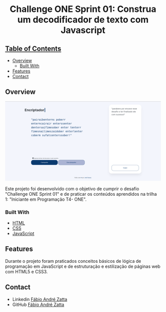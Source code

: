 <h1 align="center">Challenge ONE Sprint 01:
Construa um decodificador de texto com Javascript</h1>

<div align="center">
  <h3>
    <a href="https://github.com/fisiofaz/Challenge-ONE-Decodificador-de-Texto/"
        Página demonstrativa
    </a>
  </h3>
</div>

## Table of Contents

- [Overview](#overview)
  - [Built With](#built-with)
- [Features](#features)
- [Contact](#contact)

<!-- OVERVIEW -->

## Overview

![screenshot](https://github.com/joellhss/challenge-one-sprint-01/blob/main/assets/Captura%20de%20tela%20de%202022-08-08%2019-10-54.png?raw=true)

Este projeto foi desenvolvido com o objetivo de cumprir o desafio "Challenge ONE Sprint 01" e de praticar os conteúdos aprendidos na trilha 1: "Iniciante em Programação T4- ONE".

### Built With

<!-- This section should list any major frameworks that you built your project using. Here are a few examples.-->

- [HTML](#)
- [CSS](#)
- [JavaScript](#)

## 

## Features

<!-- List the features of your application or follow the template. Don't share the figma file here :) -->

Durante o projeto foram praticados conceitos básicos de lógica de programação em JavaScript e de estruturação e estilização de páginas web com HTML5 e CSS3.

## Contact

- Linkedin [Fábio André Zatta](https://www.linkedin.com/in/fabiozatta-dweb)
- GitHub [Fábio André Zatta](https://github.com/fisiofaz)
